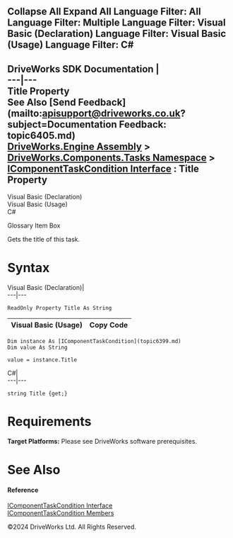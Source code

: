        

 Collapse All Expand All  Language Filter: All  Language Filter: Multiple  Language Filter: Visual Basic (Declaration) Language Filter: Visual Basic (Usage) Language Filter: C#  
---  
DriveWorks SDK Documentation  |   
---|---  
Title Property   
See Also [Send Feedback](mailto:apisupport@driveworks.co.uk?subject=Documentation Feedback: topic6405.md)  
[DriveWorks.Engine Assembly](topic2156.md) > [DriveWorks.Components.Tasks Namespace](topic6391.md) > [IComponentTaskCondition Interface](topic6399.md) : Title Property  
---  
  
Visual Basic (Declaration)    
Visual Basic (Usage)    
C# 

Glossary Item Box

Gets the title of this task. 

# Syntax

Visual Basic (Declaration)|   
---|---  
      
    
    ReadOnly Property Title As String  
  
Visual Basic (Usage)| Copy Code  
---|---  
      
    
    Dim instance As [IComponentTaskCondition](topic6399.md)
    Dim value As String
     
    value = instance.Title  
  
C#|   
---|---  
      
    
    string Title {get;}  
  
# Requirements

**Target Platforms:** Please see DriveWorks software prerequisites.

# See Also

#### Reference

[IComponentTaskCondition Interface](topic6399.md)   
[IComponentTaskCondition Members](topic6400.md)

©2024 DriveWorks Ltd. All Rights Reserved.

